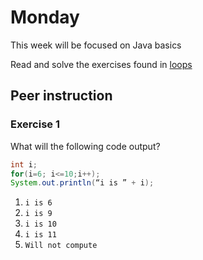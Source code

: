# Monday

This week will be focused on Java basics

Read and solve the exercises found in [loops](../../topics/02-basics/loops.md)



## Peer instruction



### Exercise 1

What will the following code output? 

```java
int i;
for(i=6; i<=10;i++);  
System.out.println(“i is ” + i);
```

1. `i is 6`
2. `i is 9`
3. `i is 10`
4. `i is 11`
5. `Will not compute`
